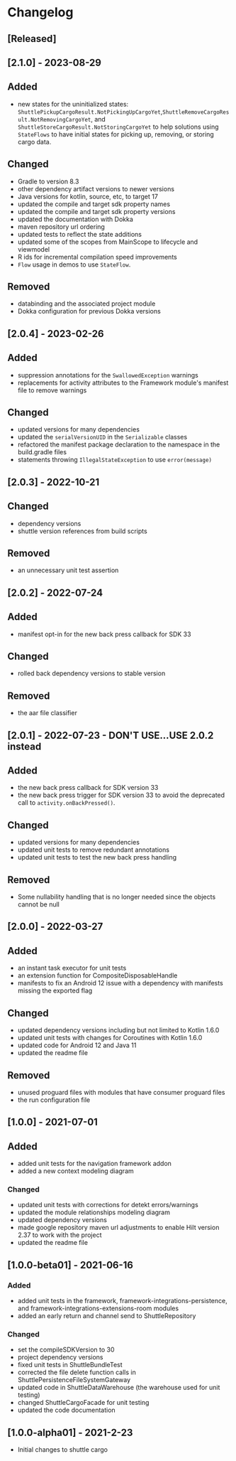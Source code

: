 # Changelog

## [Released]

## [2.1.0] - 2023-08-29

## Added

- new states for the uninitialized
  states: ```ShuttlePickupCargoResult.NotPickingUpCargoYet```,```ShuttleRemoveCargoResult.NotRemovingCargoYet```,
  and ``` ShuttleStoreCargoResult.NotStoringCargoYet``` to help solutions using ```StateFlows``` to
  have initial states for picking up, removing, or storing cargo data.

## Changed

- Gradle to version 8.3
- other dependency artifact versions to newer versions
- Java versions for kotlin, source, etc, to target 17
- updated the compile and target sdk property names
- updated the compile and target sdk property versions
- updated the documentation with Dokka
- maven repository url ordering
- updated tests to reflect the state additions
- updated some of the scopes from MainScope to lifecycle and viewmodel
- R ids for incremental compilation speed improvements
- ```Flow``` usage in demos to use ```StateFlow```.

## Removed

- databinding and the associated project module
- Dokka configuration for previous Dokka versions

## [2.0.4] - 2023-02-26

## Added

- suppression annotations for the ```SwallowedException``` warnings
- replacements for activity attributes to the Framework module's manifest file to remove warnings

## Changed

- updated versions for many dependencies
- updated the ```serialVersionUID``` in the ```Serializable``` classes
- refactored the manifest package declaration to the namespace in the build.gradle files
- statements throwing ```IllegalStateException``` to use ```error(message)```

## [2.0.3] - 2022-10-21

## Changed

- dependency versions
- shuttle version references from build scripts

## Removed

- an unnecessary unit test assertion

## [2.0.2] - 2022-07-24

## Added

- manifest opt-in for the new back press callback for SDK 33

## Changed

- rolled back dependency versions to stable version

## Removed

- the aar file classifier

## [2.0.1] - 2022-07-23 - DON'T USE...USE 2.0.2 instead

## Added

- the new back press callback for SDK version 33
- the new back press trigger for SDK version 33 to avoid the deprecated call
  to `activity.onBackPressed()`.

## Changed

- updated versions for many dependencies
- updated unit tests to remove redundant annotations
- updated unit tests to test the new back press handling

## Removed

- Some nullability handling that is no longer needed since the objects cannot be null

## [2.0.0] - 2022-03-27

## Added

- an instant task executor for unit tests
- an extension function for CompositeDisposableHandle
- manifests to fix an Android 12 issue with a dependency with manifests missing the exported flag

## Changed

- updated dependency versions including but not limited to Kotlin 1.6.0
- updated unit tests with changes for Coroutines with Kotlin 1.6.0
- updated code for Android 12 and Java 11
- updated the readme file

## Removed

- unused proguard files with modules that have consumer proguard files
- the run configuration file

## [1.0.0] - 2021-07-01

## Added

- added unit tests for the navigation framework addon
- added a new context modeling diagram

### Changed

- updated unit tests with corrections for detekt errors/warnings
- updated the module relationships modeling diagram
- updated dependency versions
- made google repository maven url adjustments to enable Hilt version 2.37 to work with the project
- updated the readme file

## [1.0.0-beta01] - 2021-06-16

### Added

- added unit tests in the framework, framework-integrations-persistence, and
  framework-integrations-extensions-room modules
- added an early return and channel send to ShuttleRepository

### Changed

- set the compileSDKVersion to 30
- project dependency versions
- fixed unit tests in ShuttleBundleTest
- corrected the file delete function calls in ShuttlePersistenceFileSystemGateway
- updated code in ShuttleDataWarehouse (the warehouse used for unit testing)
- changed ShuttleCargoFacade for unit testing
- updated the code documentation

## [1.0.0-alpha01] - 2021-2-23

- Initial changes to shuttle cargo
